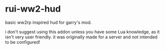 # rui-ww2-hud
basic ww2rp inspired hud for garry's mod.

i don't suggest using this addon unless you have some Lua knowledge, as it isn't very user friendly. it was originally made for a server and not intended to be configured!
